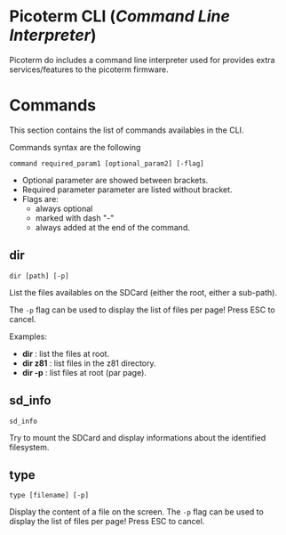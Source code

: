 # Picoterm CLI (_Command Line Interpreter_)

Picoterm do includes a command line interpreter used for provides extra services/features to the picoterm firmware.

# Commands

This section contains the list of commands availables in the CLI.

Commands syntax are the following

`command required_param1 [optional_param2] [-flag]`

* Optional parameter are showed between brackets.
* Required parameter parameter are listed without bracket.
* Flags are:
	* always optional
	* marked with dash "-"
	* always added at the end of the command.

## dir

`dir [path] [-p]`

List the files availables on the SDCard (either the root, either a sub-path).

The `-p` flag can be used to display the list of files per page! Press ESC to cancel.

Examples:
* __dir__ : list the files at root.
* __dir z81__ : list files in the z81 directory.
* __dir -p__ : list files at root (par page).

## sd_info

`sd_info`

Try to mount the SDCard and display informations about the identified filesystem.

## type

`type [filename] [-p]`

Display the content of a file on the screen. The `-p` flag can be used to display the list of files per page! Press ESC to cancel.
